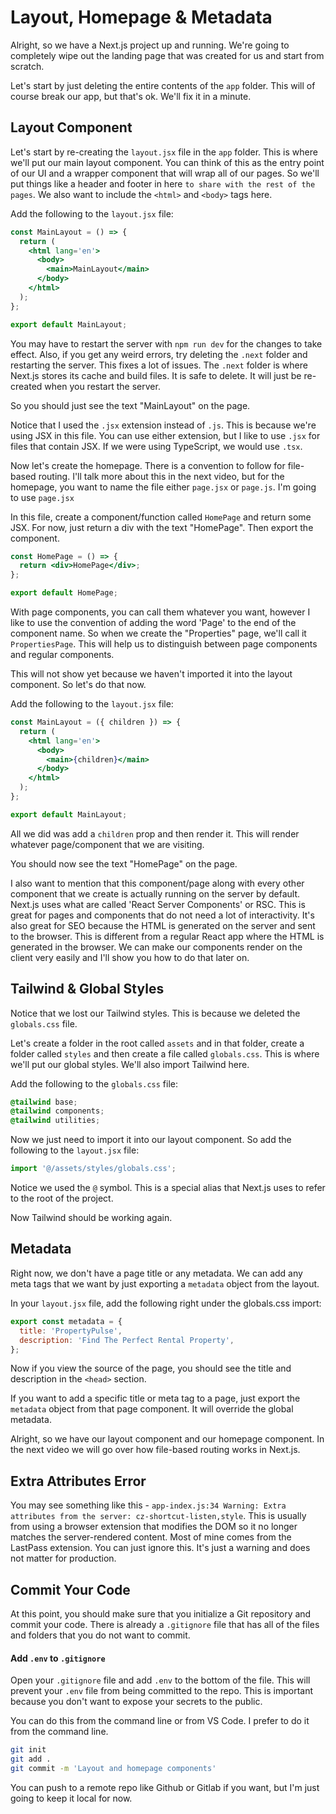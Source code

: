 # Layout, Homepage & Metadata

Alright, so we have a Next.js project up and running. We're going to completely wipe out the landing page that was created for us and start from scratch.

Let's start by just deleting the entire contents of the `app` folder. This will of course break our app, but that's ok. We'll fix it in a minute.

## Layout Component

Let's start by re-creating the `layout.jsx` file in the `app` folder. This is where we'll put our main layout component. You can think of this as the entry point of our UI and a wrapper component that will wrap all of our pages. So we'll put things like a header and footer in here `to share with the rest of the pages`. We also want to include the `<html>` and `<body>` tags here.

Add the following to the `layout.jsx` file:

```jsx
const MainLayout = () => {
  return (
    <html lang='en'>
      <body>
        <main>MainLayout</main>
      </body>
    </html>
  );
};

export default MainLayout;
```

You may have to restart the server with `npm run dev` for the changes to take effect. Also, if you get any weird errors, try deleting the `.next` folder and restarting the server. This fixes a lot of issues. The `.next` folder is where Next.js stores its cache and build files. It is safe to delete. It will just be re-created when you restart the server.

So you should just see the text "MainLayout" on the page.

Notice that I used the `.jsx` extension instead of `.js`. This is because we're using JSX in this file. You can use either extension, but I like to use `.jsx` for files that contain JSX. If we were using TypeScript, we would use `.tsx`.

Now let's create the homepage. There is a convention to follow for file-based routing. I'll talk more about this in the next video, but for the homepage, you want to name the file either `page.jsx` or `page.js`. I'm going to use `page.jsx`

In this file, create a component/function called `HomePage` and return some JSX. For now, just return a div with the text "HomePage". Then export the component.

```jsx
const HomePage = () => {
  return <div>HomePage</div>;
};

export default HomePage;
```

With page components, you can call them whatever you want, however I like to use the convention of adding the word 'Page' to the end of the component name. So when we create the "Properties" page, we'll call it `PropertiesPage`. This will help us to distinguish between page components and regular components.

This will not show yet because we haven't imported it into the layout component. So let's do that now.

Add the following to the `layout.jsx` file:

```jsx
const MainLayout = ({ children }) => {
  return (
    <html lang='en'>
      <body>
        <main>{children}</main>
      </body>
    </html>
  );
};

export default MainLayout;
```

All we did was add a `children` prop and then render it. This will render whatever page/component that we are visiting.

You should now see the text "HomePage" on the page.

I also want to mention that this component/page along with every other component that we create is actually running on the server by default. Next.js uses what are called 'React Server Components' or RSC. This is great for pages and components that do not need a lot of interactivity. It's also great for SEO because the HTML is generated on the server and sent to the browser. This is different from a regular React app where the HTML is generated in the browser. We can make our components render on the client very easily and I'll show you how to do that later on.

## Tailwind & Global Styles

Notice that we lost our Tailwind styles. This is because we deleted the `globals.css` file.

Let's create a folder in the root called `assets` and in that folder, create a folder called `styles` and then create a file called `globals.css`. This is where we'll put our global styles. We'll also import Tailwind here.

Add the following to the `globals.css` file:

```css
@tailwind base;
@tailwind components;
@tailwind utilities;
```

Now we just need to import it into our layout component. So add the following to the `layout.jsx` file:

```jsx
import '@/assets/styles/globals.css';
```

Notice we used the `@` symbol. This is a special alias that Next.js uses to refer to the root of the project.

Now Tailwind should be working again.

## Metadata

Right now, we don't have a page title or any metadata. We can add any meta tags that we want by just exporting a `metadata` object from the layout.

In your `layout.jsx` file, add the following right under the globals.css import:

```jsx
export const metadata = {
  title: 'PropertyPulse',
  description: 'Find The Perfect Rental Property',
};
```

Now if you view the source of the page, you should see the title and description in the `<head>` section.

If you want to add a specific title or meta tag to a page, just export the `metadata` object from that page component. It will override the global metadata.

Alright, so we have our layout component and our homepage component. In the next video we will go over how file-based routing works in Next.js.

## Extra Attributes Error

You may see something like this - `app-index.js:34 Warning: Extra attributes from the server: cz-shortcut-listen,style`. This is usually from using a browser extension that modifies the DOM so it no longer matches the server-rendered content. Most of mine comes from the LastPass extension. You can just ignore this. It's just a warning and does not matter for production.

## Commit Your Code

At this point, you should make sure that you initialize a Git repository and commit your code. There is already a `.gitignore` file that has all of the files and folders that you do not want to commit.

#### Add `.env` to `.gitignore`

Open your `.gitignore` file and add `.env` to the bottom of the file. This will prevent your `.env` file from being committed to the repo. This is important because you don't want to expose your secrets to the public.

You can do this from the command line or from VS Code. I prefer to do it from the command line.

```bash
git init
git add .
git commit -m 'Layout and homepage components'
```

You can push to a remote repo like Github or Gitlab if you want, but I'm just going to keep it local for now.

